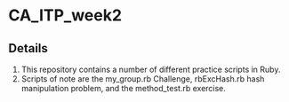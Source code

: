 # CA_ITP_week2

Details
-------

1. This repository contains a number of different practice scripts in Ruby.
2. Scripts of note are the my_group.rb Challenge, rbExcHash.rb hash manipulation problem, and the method_test.rb exercise.
